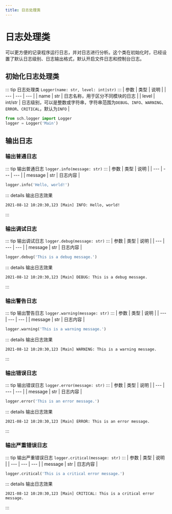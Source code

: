 ```yaml
---
title: 日志处理类
---
```

# 日志处理类
可以更方便的记录程序运行日志，并对日志进行分析。这个类在初始化时，已经设置了默认日志级别、日志输出格式，默认开启文件日志和控制台日志。
## 初始化日志处理类
::: tip 日志处理类
`Logger(name: str, level: int|str)`
:::
| 参数 | 类型 | 说明 |
| --- | --- | --- |
| name | str | 日志名称，用于区分不同模块的日志 |
| level | int/str | 日志级别，可以是整数或字符串，字符串范围为`DEBUG`、`INFO`、`WARNING`、`ERROR`、`CRITICAL`，默认为`INFO` |
```python
from sch.logger import Logger
logger = Logger('Main')
```
## 输出日志
### 输出普通日志
::: tip 输出普通日志
`logger.info(message: str)`
:::
| 参数 | 类型 | 说明 |
| --- | --- | --- |
| message | str | 日志内容 |
```python
logger.info('Hello, world!')
```
::: details 输出日志效果
```
2021-08-12 10:20:30,123 [Main] INFO: Hello, world!
```
:::
### 输出调试日志
::: tip 输出调试日志
`logger.debug(message: str)`
:::
| 参数 | 类型 | 说明 |
| --- | --- | --- |
| message | str | 日志内容 |
```python
logger.debug('This is a debug message.')
```
::: details 输出日志效果
```
2021-08-12 10:20:30,123 [Main] DEBUG: This is a debug message.
```
:::
### 输出警告日志
::: tip 输出警告日志
`logger.warning(message: str)`
:::
| 参数 | 类型 | 说明 |
| --- | --- | --- |
| message | str | 日志内容 |
```python
logger.warning('This is a warning message.')
```
::: details 输出日志效果
```
2021-08-12 10:20:30,123 [Main] WARNING: This is a warning message.
```
:::
### 输出错误日志
::: tip 输出错误日志
`logger.error(message: str)`
:::
| 参数 | 类型 | 说明 |
| --- | --- | --- |
| message | str | 日志内容 |
```python
logger.error('This is an error message.')
```
::: details 输出日志效果
```
2021-08-12 10:20:30,123 [Main] ERROR: This is an error message.
```
:::
### 输出严重错误日志
::: tip 输出严重错误日志
`logger.critical(message: str)`
:::
| 参数 | 类型 | 说明 |
| --- | --- | --- |
| message | str | 日志内容 |
```python
logger.critical('This is a critical error message.')
```
::: details 输出日志效果
```
2021-08-12 10:20:30,123 [Main] CRITICAL: This is a critical error message.
```
:::